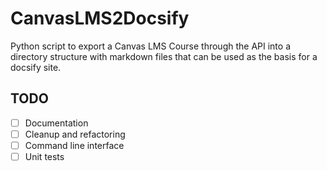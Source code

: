 # CanvasLMS2Docsify

Python script to export a Canvas LMS Course through the API into a directory structure with markdown files that can be used as the basis for a docsify site.

## TODO

- [ ] Documentation
- [ ] Cleanup and refactoring
- [ ] Command line interface
- [ ] Unit tests
